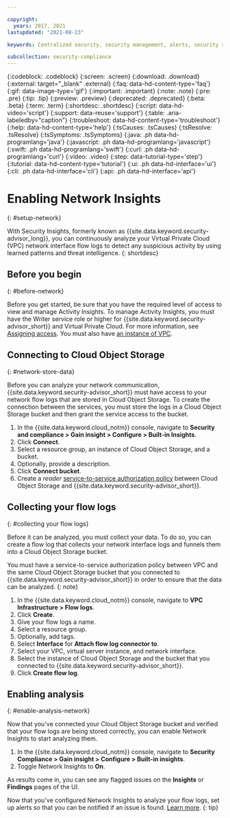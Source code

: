 ```yaml
---

copyright:
  years: 2017, 2021
lastupdated: "2021-08-23"

keywords: Centralized security, security management, alerts, security risk, insights, threat detection

subcollection: security-compliance
---
```


{:codeblock: .codeblock}
{:screen: .screen}
{:download: .download}
{:external: target="_blank" .external}
{:faq: data-hd-content-type='faq'}
{:gif: data-image-type='gif'}
{:important: .important}
{:note: .note}
{:pre: .pre}
{:tip: .tip}
{:preview: .preview}
{:deprecated: .deprecated}
{:beta: .beta}
{:term: .term}
{:shortdesc: .shortdesc}
{:script: data-hd-video='script'}
{:support: data-reuse='support'}
{:table: .aria-labeledby="caption"}
{:troubleshoot: data-hd-content-type='troubleshoot'}
{:help: data-hd-content-type='help'}
{:tsCauses: .tsCauses}
{:tsResolve: .tsResolve}
{:tsSymptoms: .tsSymptoms}
{:java: .ph data-hd-programlang='java'}
{:javascript: .ph data-hd-programlang='javascript'}
{:swift: .ph data-hd-programlang='swift'}
{:curl: .ph data-hd-programlang='curl'}
{:video: .video}
{:step: data-tutorial-type='step'}
{:tutorial: data-hd-content-type='tutorial'}
{:ui: .ph data-hd-interface='ui'}
{:cli: .ph data-hd-interface='cli'}
{:api: .ph data-hd-interface='api'}

# Enabling Network Insights
{: #setup-network}

With Security Insights, formerly known as {{site.data.keyword.security-advisor_long}}, you can continuously analyze your Virtual Private Cloud (VPC) network interface flow logs to detect any suspicious activity by using learned patterns and threat intelligence.
{: shortdesc}



## Before you begin
{: #before-network}


Before you get started, be sure that you have the required level of access to view and manage Activity Insights. To manage Activity Insights, you must have the Writer service role or higher for {{site.data.keyword.security-advisor_short}} and Virtual Private Cloud. For more information, see [Assigning access](/docs/security-compliance?topic=security-compliance-access-management). You must also have [an instance of VPC](https://{DomainName}/vpc-ext/provision/vpc).


## Connecting to Cloud Object Storage
{: #network-store-data}

Before you can analyze your network communication, {{site.data.keyword.security-advisor_short}} must have access to your network flow logs that are stored in Cloud Object Storage. To create the connection between the services, you must store the logs in a Cloud Object Storage bucket and then grant the service access to the bucket. 

1. In the {{site.data.keyword.cloud_notm}} console, navigate to **Security and compliance > Gain insight > Configure > Built-in Insights**.
2. Click **Connect**.
3. Select a resource group, an instance of Cloud Object Storage, and a bucket.
4. Optionally, provide a description.
5. Click **Connect bucket**.
6. Create a *reader* [service-to-service authorization policy](https://{DomainName}/iam/authorizations) between Cloud Object Storage and {{site.data.keyword.security-advisor_short}}.



## Collecting your flow logs
{: #collecting your flow logs}

Before it can be analyzed, you must collect your data. To do so, you can create a flow log that collects your network interface logs and funnels them into a Cloud Object Storage bucket.

You must have a service-to-service authorization policy between VPC and the same Cloud Object Storage bucket that you connected to {{site.data.keyword.security-advisor_short}} in order to ensure that the data can be analyzed.
{: note}

1. In the {{site.data.keyword.cloud_notm}} console, navigate to **VPC Infrastructure > Flow logs**.
2. Click **Create**.
3. Give your flow logs a name.
4. Select a resource group.
5. Optionally, add tags.
6. Select **Interface** for **Attach flow log connector to**.
7. Select your VPC, virtual server instance, and network interface.
8. Select the instance of Cloud Object Storage and the bucket that you connected to {{site.data.keyword.security-advisor_short}}.
9. Click **Create flow log**.



## Enabling analysis
{: #enable-analysis-network}

Now that you've connected your Cloud Object Storage bucket and verified that your flow logs are being stored correctly, you can enable Network Insights to start analyzing them.


1. In the {{site.data.keyword.cloud_notm}} console, navigate to **Security Compliance > Gain insight > Configure > Built-in insights**.
2. Toggle Network Insights to **On**.

As results come in, you can see any flagged issues on the **Insights** or **Findings** pages of the UI.


Now that you've configured Network Insights to analyze your flow logs, set up alerts so that you can be notified if an issue is found. [Learn more](/docs/security-compliance?topic=security-compliance-notifications).
{: tip}

